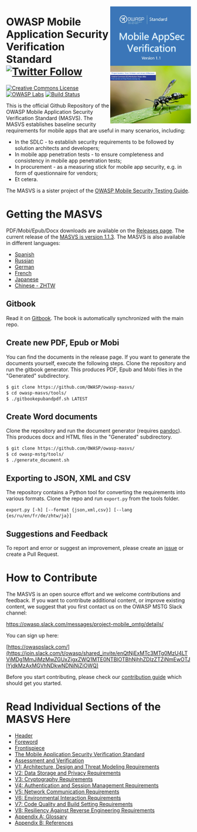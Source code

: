 <a href="https://github.com/OWASP/owasp-masvs/releases/download/1.1/OWASP_Mobile_AppSec_Verification_Standard_v1.1.pdf"><img width=220px align="right" style="float: right;" src="Document/images/masvs-mini-cover.png"></a>

# OWASP Mobile Application Security Verification Standard [![Twitter Follow](https://img.shields.io/twitter/follow/OWASP_MSTG.svg?style=social&label=Follow)](https://twitter.com/OWASP_MSTG)

[![Creative Commons License](https://licensebuttons.net/l/by-sa/4.0/88x31.png)](https://creativecommons.org/licenses/by-sa/4.0/ "CC BY-SA 4.0")
[![OWASP Labs](https://img.shields.io/badge/owasp-lab%20project-f7b73c.svg)](https://www.owasp.org/index.php/Category:OWASP_Project#tab=Project_Inventory)
[![Build Status](https://travis-ci.com/OWASP/owasp-masvs.svg?branch=master)](https://travis-ci.com/OWASP/owasp-masvs)

This is the official Github Repository of the OWASP Mobile Application Security Verification Standard (MASVS). The MASVS establishes baseline security requirements for mobile apps that are useful in many scenarios, including:

- In the SDLC - to establish security requirements to be followed by solution architects and developers;
- In mobile app penetration tests - to ensure completeness and consistency in mobile app penetration tests;
- In procurement - as a measuring stick for mobile app security, e.g. in form of questionnaire for vendors;
- Et cetera.

The MASVS is a sister project of the [OWASP Mobile Security Testing Guide](https://github.com/OWASP/owasp-mstg "OWASP Mobile Security Testing Guide").

# Getting the MASVS

PDF/Mobi/Epub/Docx downloads are available on the [Releases page](https://github.com/OWASP/owasp-masvs/releases "Releases"). The current release of the [MASVS is version 1.1.3](https://github.com/OWASP/owasp-masvs/releases/tag/1.1.3 "MASVS version 1.1.3"). The MASVS is also available in different languages:

- [Spanish](https://github.com/OWASP/owasp-masvs/tree/master/Document-es "Spanish")  
- [Russian](https://github.com/OWASP/owasp-masvs/tree/master/Document-ru "Russian")
- [German](https://github.com/OWASP/owasp-masvs/tree/master/Document-de "German")
- [French](https://github.com/OWASP/owasp-masvs/tree/master/Document-fr "French")
- [Japanese](https://github.com/OWASP/owasp-masvs/tree/master/Document-ja "Japanese")
- [Chinese - ZHTW](https://github.com/OWASP/owasp-masvs/tree/master/Document-zhtw "Traditional Chinese (ZHTW)")

## Gitbook

Read it on [Gitbook](https://mobile-security.gitbook.io/masvs/ "GitBook Mobile AppSec Verification Standard"). The book is automatically synchronized with the main repo.

## Create new PDF, Epub or Mobi

You can find the documents in the release page. If you want to generate the documents yourself, execute the following steps. Clone the repository and run the gitbook generator. This produces PDF, Epub and Mobi files in the "Generated" subdirectory.

```shell
$ git clone https://github.com/OWASP/owasp-masvs/
$ cd owasp-masvs/tools/
$ ./gitbookepubandpdf.sh LATEST
```

## Create Word documents

Clone the repository and run the document generator (requires [pandoc](http://pandoc.org/ "Pandoc")). This produces docx and HTML files in the "Generated" subdirectory.

```shell
$ git clone https://github.com/OWASP/owasp-masvs/
$ cd owasp-mstg/tools/
$ ./generate_document.sh
```

## Exporting to JSON, XML and CSV

The repository contains a Python tool for converting the requirements into various formats. Clone the repo and run `export.py` from the tools folder.

```shell
export.py [-h] [--format {json,xml,csv}] [--lang {es/ru/en/fr/de/zhtw/ja}]
```

## Suggestions and Feedback

To report and error or suggest an improvement, please create an [issue](https://github.com/OWASP/owasp-masvs/issues "Github issues") or create a Pull Request.

# How to Contribute

The MASVS is an open source effort and we welcome contributions and feedback. If you want to contribute additional content, or improve existing content, we suggest that you first contact us on the OWASP MSTG Slack channel:

<https://owasp.slack.com/messages/project-mobile_omtg/details/>

You can sign up here:

[https://owaspslack.com/](https://join.slack.com/t/owasp/shared_invite/enQtNjExMTc3MTg0MzU4LTViMDg1MmJiMzMwZGUxZjgxZWQ1MTE0NTBlOTBhNjhhZDIzZTZiNmEwOTJlYjdkMzAxMGVhNDkwNDNiNjZiOWQ)

Before you start contributing, please check our [contribution guide](https://github.com/OWASP/owasp-masvs/blob/master/CONTRIBUTING.md "Contribution Guide") which should get you started.

# Read Individual Sections of the MASVS Here

- [Header](Document/0x00-Header.md)
- [Foreword](Document/Foreword.md)
- [Frontispiece](Document/0x02-Frontispiece.md)
- [The Mobile Application Security Verification Standard](Document/0x03-Using_the_MASVS.md)
- [Assessment and Verification](Document/0x04-Assessment_and_Certification.md)
- [V1: Architecture, Design and Threat Modeling Requirements](Document/0x06-V1-Architecture_design_and_threat_modelling_requireme.md)
- [V2: Data Storage and Privacy Requirements](Document/0x07-V2-Data_Storage_and_Privacy_requirements.md)
- [V3: Cryptography Requirements](Document/0x08-V3-Cryptography_Verification_Requirements.md)
- [V4: Authentication and Session Management Requirements](Document/0x09-V4-Authentication_and_Session_Management_Requirements.md)
- [V5: Network Communication Requirements](Document/0x10-V5-Network_communication_requirements.md)
- [V6: Environmental Interaction Requirements](Document/0x11-V6-Interaction_with_the_environment.md)
- [V7: Code Quality and Build Setting Requirements](Document/0x12-V7-Code_quality_and_build_setting_requirements.md)
- [V8: Resiliency Against Reverse Engineering Requirements](Document/0x15-V8-Resiliency_Against_Reverse_Engineering_Requirements.md)
- [Appendix A: Glossary](Document/0x90-Appendix-A_Glossary.md)
- [Appendix B: References](Document/0x91-Appendix-B_References.md)
